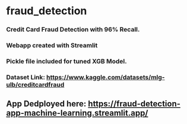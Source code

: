 # fraud_detection
### Credit Card Fraud Detection with 96% Recall.
### Webapp created with Streamlit
### Pickle file included for tuned XGB Model.
### Dataset Link: https://www.kaggle.com/datasets/mlg-ulb/creditcardfraud

## App Dedployed here: https://fraud-detection-app-machine-learning.streamlit.app/
